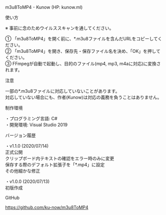 
m3u8ToMP4 - Kunow (HP: kunow.ml)


使い方

※ 事前に念のためウイルススキャンを通してください。

① 「m3u8ToMP4」を開く前に、*.m3u8ファイルを含んだURLをコピーしてください。  
② 「m3u8ToMP4」を開き、保存先・保存ファイル名を決め、「OK」を押してください。  
③ FFmpegが自動で起動し、目的のファイル(mp4, mp3, m4aに対応)に変換されます。


注意

一部の*.m3u8ファイルに対応していないことがあります。  
対応していない場合にも、作者(Kunow)は対応の義務を負うことはありません。


制作環境

・プログラミング言語: C#  
・開発環境: Visual Studio 2019


バージョン履歴

・v1.1.0 (2020/07/14)  
  正式公開  
  クリップボード内テキストの確認をエラー時のみに変更  
  保存する際のデフォルト拡張子を「*.mp4」に設定  
  その他細かな修正

・v1.0.0 (2020/07/13)  
  初版作成


GitHub

https://github.com/ku-now/m3u8ToMP4
